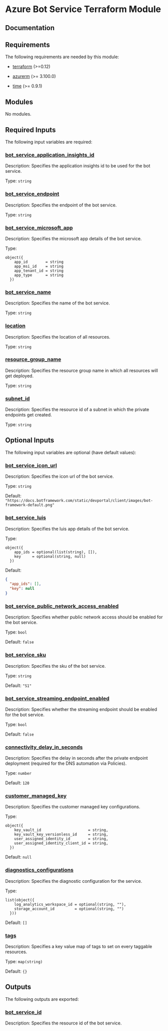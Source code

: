 <!-- BEGIN_TF_DOCS -->
# Azure Bot Service Terraform Module

## Documentation
<!-- markdownlint-disable MD033 -->

## Requirements

The following requirements are needed by this module:

- <a name="requirement_terraform"></a> [terraform](#requirement\_terraform) (>=0.12)

- <a name="requirement_azurerm"></a> [azurerm](#requirement\_azurerm) (>= 3.100.0)

- <a name="requirement_time"></a> [time](#requirement\_time) (>= 0.9.1)

## Modules

No modules.

<!-- markdownlint-disable MD013 -->
<!-- markdownlint-disable MD034 -->
## Required Inputs

The following input variables are required:

### <a name="input_bot_service_application_insights_id"></a> [bot\_service\_application\_insights\_id](#input\_bot\_service\_application\_insights\_id)

Description: Specifies the application insights id to be used for the bot service.

Type: `string`

### <a name="input_bot_service_endpoint"></a> [bot\_service\_endpoint](#input\_bot\_service\_endpoint)

Description: Specifies the endpoint of the bot service.

Type: `string`

### <a name="input_bot_service_microsoft_app"></a> [bot\_service\_microsoft\_app](#input\_bot\_service\_microsoft\_app)

Description: Specifies the microsoft app details of the bot service.

Type:

```hcl
object({
    app_id        = string
    app_msi_id    = string
    app_tenant_id = string
    app_type      = string
  })
```

### <a name="input_bot_service_name"></a> [bot\_service\_name](#input\_bot\_service\_name)

Description: Specifies the name of the bot service.

Type: `string`

### <a name="input_location"></a> [location](#input\_location)

Description: Specifies the location of all resources.

Type: `string`

### <a name="input_resource_group_name"></a> [resource\_group\_name](#input\_resource\_group\_name)

Description: Specifies the resource group name in which all resources will get deployed.

Type: `string`

### <a name="input_subnet_id"></a> [subnet\_id](#input\_subnet\_id)

Description: Specifies the resource id of a subnet in which the private endpoints get created.

Type: `string`

## Optional Inputs

The following input variables are optional (have default values):

### <a name="input_bot_service_icon_url"></a> [bot\_service\_icon\_url](#input\_bot\_service\_icon\_url)

Description: Specifies the icon url of the bot service.

Type: `string`

Default: `"https://docs.botframework.com/static/devportal/client/images/bot-framework-default.png"`

### <a name="input_bot_service_luis"></a> [bot\_service\_luis](#input\_bot\_service\_luis)

Description: Specifies the luis app details of the bot service.

Type:

```hcl
object({
    app_ids = optional(list(string), []),
    key     = optional(string, null)
  })
```

Default:

```json
{
  "app_ids": [],
  "key": null
}
```

### <a name="input_bot_service_public_network_access_enabled"></a> [bot\_service\_public\_network\_access\_enabled](#input\_bot\_service\_public\_network\_access\_enabled)

Description: Specifies whether public network access should be enabled for the bot service.

Type: `bool`

Default: `false`

### <a name="input_bot_service_sku"></a> [bot\_service\_sku](#input\_bot\_service\_sku)

Description: Specifies the sku of the bot service.

Type: `string`

Default: `"S1"`

### <a name="input_bot_service_streaming_endpoint_enabled"></a> [bot\_service\_streaming\_endpoint\_enabled](#input\_bot\_service\_streaming\_endpoint\_enabled)

Description: Specifies whether the streaming endpoint should be enabled for the bot service.

Type: `bool`

Default: `false`

### <a name="input_connectivity_delay_in_seconds"></a> [connectivity\_delay\_in\_seconds](#input\_connectivity\_delay\_in\_seconds)

Description: Specifies the delay in seconds after the private endpoint deployment (required for the DNS automation via Policies).

Type: `number`

Default: `120`

### <a name="input_customer_managed_key"></a> [customer\_managed\_key](#input\_customer\_managed\_key)

Description: Specifies the customer managed key configurations.

Type:

```hcl
object({
    key_vault_id                     = string,
    key_vault_key_versionless_id     = string,
    user_assigned_identity_id        = string,
    user_assigned_identity_client_id = string,
  })
```

Default: `null`

### <a name="input_diagnostics_configurations"></a> [diagnostics\_configurations](#input\_diagnostics\_configurations)

Description: Specifies the diagnostic configuration for the service.

Type:

```hcl
list(object({
    log_analytics_workspace_id = optional(string, ""),
    storage_account_id         = optional(string, "")
  }))
```

Default: `[]`

### <a name="input_tags"></a> [tags](#input\_tags)

Description: Specifies a key value map of tags to set on every taggable resources.

Type: `map(string)`

Default: `{}`

## Outputs

The following outputs are exported:

### <a name="output_bot_service_id"></a> [bot\_service\_id](#output\_bot\_service\_id)

Description: Specifies the resource id of the bot service.

<!-- markdownlint-enable -->

<!-- END_TF_DOCS -->